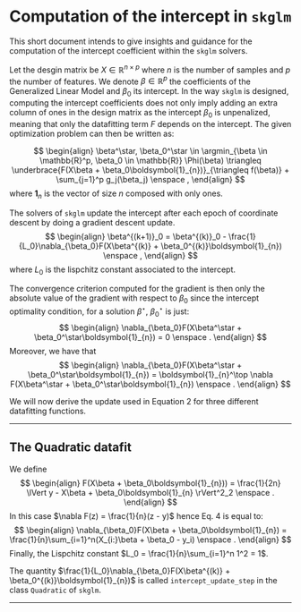 # Computation of the intercept in $\texttt{skglm}$

This short document intends to give insights and guidance for the computation of the intercept coefficient within the $\texttt{skglm}$ solvers.

Let the desgin matrix be $X\in \mathbb{R}^{n\times p}$ where $n$ is the number of samples and $p$ the number of features. 
We denote $\beta\in\mathbb{R}^p$ the coefficients of the Generalized Linear Model and $\beta_0$ its intercept. 
In the way $\texttt{skglm}$ is designed, computing the intercept coefficients does not only imply adding an extra column of ones in the design matrix as the intercept $\beta_0$ is unpenalized, meaning that only the datafitting term $F$ depends on the intercept. The given optimization problem can then be written as:

$$
\begin{align}
    \beta^\star, \beta_0^\star
    \in
    \argmin_{\beta \in \mathbb{R}^p, \beta_0 \in \mathbb{R}}
    \Phi(\beta)
    \triangleq
    \underbrace{F(X\beta + \beta_0\boldsymbol{1}_{n})}_{\triangleq f(\beta)}
    + \sum_{j=1}^p g_j(\beta_j)
    \enspace ,
\end{align}
$$
where $\boldsymbol{1}_{n}$ is the vector of size $n$ composed with only ones.


The solvers of $\texttt{skglm}$ update the intercept after each epoch of coordinate descent by doing a gradient descent update.
$$
\begin{align}
    \beta^{(k+1)}_0 = \beta^{(k)}_0 - \frac{1}{L_0}\nabla_{\beta_0}F(X\beta^{(k)} + \beta_0^{(k)}\boldsymbol{1}_{n}) 
    \enspace ,
\end{align}
$$
where $L_0$ is the lispchitz constant associated to the intercept.


The convergence criterion computed for the gradient is then only the absolute value of the gradient with respect to $\beta_0$ since the intercept optimality condition, for a solution $\beta^\star$, $\beta_0^\star$ is just:
$$
\begin{align}
    \nabla_{\beta_0}F(X\beta^\star + \beta_0^\star\boldsymbol{1}_{n}) = 0
    \enspace .
\end{align}
$$
Moreover, we have that 
$$
\begin{align}
    \nabla_{\beta_0}F(X\beta^\star + \beta_0^\star\boldsymbol{1}_{n}) = \boldsymbol{1}_{n}^\top \nabla F(X\beta^\star + \beta_0^\star\boldsymbol{1}_{n})
    \enspace .
\end{align}
$$

We will now derive the update used in Equation 2 for three different datafitting functions. 

---

## The Quadratic datafit

We define 
$$
\begin{align}
    F(X\beta + \beta_0\boldsymbol{1}_{n})) = \frac{1}{2n} \lVert y - X\beta + \beta_0\boldsymbol{1}_{n} \rVert^2_2
    \enspace .
\end{align}
$$
In this case $\nabla F(z) = \frac{1}{n}(z - y)$ hence Eq. 4 is equal to:
$$
\begin{align}
    \nabla_{\beta_0}F(X\beta + \beta_0\boldsymbol{1}_{n}) = \frac{1}{n}\sum_{i=1}^n(X_{i:}\beta + \beta_0 - y_i)
    \enspace .
\end{align}
$$
Finally, the Lispchitz constant $L_0 = \frac{1}{n}\sum_{i=1}^n 1^2 = 1$.

The quantity $\frac{1}{L_0}\nabla_{\beta_0}F(X\beta^{(k)} + \beta_0^{(k)}\boldsymbol{1}_{n})$ is called $\texttt{intercept\_update\_step}$ in the class $\texttt{Quadratic}$ of $\texttt{skglm}$.

---

